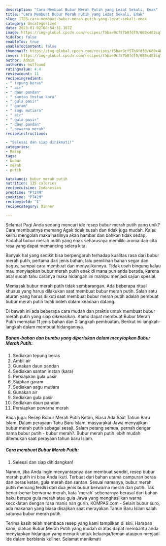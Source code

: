 ```yaml
---
description: "Cara Membuat Bubur Merah Putih yang Lezat Sekali, Enak"
title: "Cara Membuat Bubur Merah Putih yang Lezat Sekali, Enak"
slug: 1786-cara-membuat-bubur-merah-putih-yang-lezat-sekali-enak
category: Uncategorized
date: 2023-01-02T08:54:31.107Z
image: https://img-global.cpcdn.com/recipes/f5bae9cf57b8fdf0/680x482cq70/bubur-merah-putih-foto-resep-utama.jpg
hideToc: false
enableToc: true
enableTocContent: false
thumbnail: https://img-global.cpcdn.com/recipes/f5bae9cf57b8fdf0/680x482cq70/bubur-merah-putih-foto-resep-utama.jpg
cover: https://img-global.cpcdn.com/recipes/f5bae9cf57b8fdf0/680x482cq70/bubur-merah-putih-foto-resep-utama.jpg
author: Admin
authorAv: notfound
ratingvalue: 4.4
reviewcount: 11
recipeingredient:
- " tepung beras"
- " air"
- " daun pandan"
- " santan instan kara"
- " gula pasir"
- " garam"
- " sagu mutiara"
- " air"
- " gula pasir"
- " daun pandan"
- " pewarna merah"
recipeinstructions:

- "Selesai dan siap dinikmati!"
categories:
- Resep
tags:
- bubur
- merah
- putih

katakunci: bubur merah putih 
nutrition: 135 calories
recipecuisine: Indonesian
preptime: "PT24M"
cooktime: "PT42M"
recipeyield: "1"
recipecategory: Dinner

---
```



Selamat Pagi Anda sedang mencari ide resep bubur merah putih yang unik? Cara membuatnya memang Agak tidak susah dan tidak juga mudah. Kalau keliru mengolah maka hasilnya akan hambar dan bahkan tidak sedap. Padahal bubur merah putih yang enak seharusnya memiliki aroma dan cita rasa yang dapat memancing selera kita.


Banyak hal yang sedikit bisa berpengaruh terhadap kualitas rasa dari bubur merah putih, pertama dari jenis bahan, lalu pemilihan bahan segar dan bagus, sampai cara membuat dan menyajikannya. Tidak usah bingung kalau mau menyiapkan bubur merah putih enak di mana pun anda berada, karena asal sudah tahu caranya maka hidangan ini mampu menjadi sajian spesial.

Memasak bubur merah putih tidak sembarangan. Ada beberapa ritual khusus yang harus dilakukan saat membuat bubur merah putih. Salah satu aturan yang harus diikuti saat membuat bubur merah putih adalah pembuat bubur merah putih tidak boleh dalam keadaan datang.


Di bawah ini ada beberapa cara mudah dan praktis untuk membuat bubur merah putih yang siap dikreasikan. Kamu dapat membuat Bubur Merah Putih memakai 11 jenis bahan dan 0 langkah pembuatan. Berikut ini langkah-langkah dalam membuat hidangannya.

<!--inarticleads1-->

##### Bahan-bahan dan bumbu yang diperlukan dalam menyiapkan Bubur Merah Putih:

1. Sediakan  tepung beras
1. Ambil  air
1. Gunakan  daun pandan
1. Sediakan  santan instan (kara)
1. Persiapkan  gula pasir
1. Siapkan  garam
1. Sediakan  sagu mutiara
1. Gunakan  air
1. Sediakan  gula pasir
1. Sediakan  daun pandan
1. Persiapkan  pewarna merah


Baca juga: Resep Bubur Merah Putih Ketan, Biasa Ada Saat Tahun Baru Islam. Dalam perayaan Tahu Baru Islam, masyarakat Jawa menyajikan bubur merah putih sebagai sesaji. Salam petang semua, pernah dengar nama bubur putih - bubur merah?. Bubur merah putih lebih mudah ditemukan saat perayaan tahun baru Islam. 

<!--inarticleads2-->

##### Cara membuat Bubur Merah Putih:


1. Selesai dan siap dihidangkan!

Namun, jika Anda ingin menyantapnya dan membuat sendiri, resep bubur merah putih ini bisa Anda ikuti. Terbuat dari bahan utama campuran beras dan beras ketan, gula merah dan santan. Sesuai namanya, bubur merah putih memang terdiri dari dua jenis bubur berwarna merah dan putih. Tak benar-benar berwarna merah, kata &#39;merah&#39; sebenarnya berasal dari bahan baku berupa gula merah atau gula Jawa yang menghasilkan warna kecoklatan dengan rasa manis nan gurih. KOMPAS.com - Selain bubur suro, ada makanan yang biasa disajikan saat merayakan Tahun Baru Islam salah satunya bubur merah putih. 

Terima kasih telah membaca resep yang kami tampilkan di sini. Harapan kami, olahan Bubur Merah Putih yang mudah di atas dapat membantu anda menyiapkan hidangan yang menarik untuk keluarga/teman ataupun menjadi ide dalam berbisnis kuliner. Selamat menikmati
